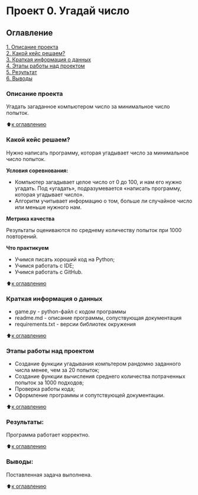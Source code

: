 # Проект 0. Угадай число

## Оглавление  
[1. Описание проекта](https://github.com/AnnaKodash/DS_learning/blob/main/project_0/readme.md#%D0%BE%D0%BF%D0%B8%D1%81%D0%B0%D0%BD%D0%B8%D0%B5-%D0%BF%D1%80%D0%BE%D0%B5%D0%BA%D1%82%D0%B0)  
[2. Какой кейс решаем?](https://github.com/AnnaKodash/DS_learning/blob/main/project_0/readme.md#%D0%BA%D0%B0%D0%BA%D0%BE%D0%B9-%D0%BA%D0%B5%D0%B9%D1%81-%D1%80%D0%B5%D1%88%D0%B0%D0%B5%D0%BC)  
[3. Краткая информация о данных](https://github.com/AnnaKodash/DS_learning/blob/main/project_0/readme.md#%D0%BA%D1%80%D0%B0%D1%82%D0%BA%D0%B0%D1%8F-%D0%B8%D0%BD%D1%84%D0%BE%D1%80%D0%BC%D0%B0%D1%86%D0%B8%D1%8F-%D0%BE-%D0%B4%D0%B0%D0%BD%D0%BD%D1%8B%D1%85)  
[4. Этапы работы над проектом](https://github.com/AnnaKodash/DS_learning/blob/main/project_0/readme.md#%D1%8D%D1%82%D0%B0%D0%BF%D1%8B-%D1%80%D0%B0%D0%B1%D0%BE%D1%82%D1%8B-%D0%BD%D0%B0%D0%B4-%D0%BF%D1%80%D0%BE%D0%B5%D0%BA%D1%82%D0%BE%D0%BC)  
[5. Результат](https://github.com/AnnaKodash/DS_learning/blob/main/project_0/readme.md#%D1%80%D0%B5%D0%B7%D1%83%D0%BB%D1%8C%D1%82%D0%B0%D1%82%D1%8B)    
[6. Выводы](https://github.com/AnnaKodash/DS_learning/blob/main/project_0/readme.md#%D0%B2%D1%8B%D0%B2%D0%BE%D0%B4%D1%8B) 

### Описание проекта    

Угадать загаданное компьютером число за минимальное число попыток.

:arrow_up:[к оглавлению](https://github.com/AnnaKodash/DS_learning/blob/main/project_0/readme.md#%D0%BE%D0%B3%D0%BB%D0%B0%D0%B2%D0%BB%D0%B5%D0%BD%D0%B8%D0%B5)


### Какой кейс решаем?  

Нужно написать программу, которая угадывает число за минимальное число попыток.

**Условия соревнования:**  

- Компьютер загадывает целое число от 0 до 100, и нам его нужно угадать. Под «угадать», подразумевается «написать программу, которая угадывает число».
- Алгоритм учитывает информацию о том, больше ли случайное число или меньше нужного нам.

**Метрика качества**   

Результаты оцениваются по среднему количеству попыток при 1000 повторений.

**Что практикуем**    

* Учимся писать хороший код на Python;
* Учимся работать с IDE;
* Учимся работать с GitHub.


:arrow_up:[к оглавлению](https://github.com/AnnaKodash/DS_learning/blob/main/project_0/readme.md#%D0%BE%D0%B3%D0%BB%D0%B0%D0%B2%D0%BB%D0%B5%D0%BD%D0%B8%D0%B5)


### Краткая информация о данных

* game.py - python-файл с кодом программы
* readme.md - описание программы, сопуствующая документация
* requirements.txt - версии библиотек окружения

  
:arrow_up:[к оглавлению](https://github.com/AnnaKodash/DS_learning/blob/main/project_0/readme.md#%D0%BE%D0%B3%D0%BB%D0%B0%D0%B2%D0%BB%D0%B5%D0%BD%D0%B8%D0%B5)


### Этапы работы над проектом  

* Создание функции угадывания компьтером рандомно заданного числа менее, чем за 20 попыток;
* Создание функции вычисления среднего количества потраченных попыток за 1000 подходов;
* Проверка работы кода;
* Оформление программы и сопутствующей документации.


:arrow_up:[к оглавлению](https://github.com/AnnaKodash/DS_learning/blob/main/project_0/readme.md#%D0%BE%D0%B3%D0%BB%D0%B0%D0%B2%D0%BB%D0%B5%D0%BD%D0%B8%D0%B5)


### Результаты:  

Программа работает корректно.


:arrow_up:[к оглавлению](https://github.com/AnnaKodash/DS_learning/blob/main/project_0/readme.md#%D0%BE%D0%B3%D0%BB%D0%B0%D0%B2%D0%BB%D0%B5%D0%BD%D0%B8%D0%B5)


### Выводы:  

Поставленная задача выполнена.


:arrow_up:[к оглавлению](https://github.com/AnnaKodash/DS_learning/blob/main/project_0/readme.md#%D0%BE%D0%B3%D0%BB%D0%B0%D0%B2%D0%BB%D0%B5%D0%BD%D0%B8%D0%B5)
